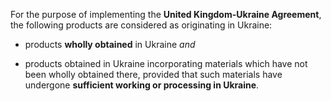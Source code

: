 For the purpose of implementing the **United Kingdom-Ukraine Agreement**, the following products are considered as originating in Ukraine:

- products **wholly obtained** in Ukraine *and*

- products obtained in Ukraine incorporating materials which have not been wholly obtained there, provided that such materials have undergone **sufficient working or processing in Ukraine**.

